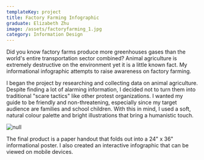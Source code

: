 ```yaml
---
templateKey: project
title: Factory Farming Infographic
graduate: Elizabeth Zhu
image: /assets/factoryfarming_1.jpg
category: Information Design
---
```

Did you know factory farms produce more greenhouses gases than the world's entire transportation sector combined? Animal agriculture is extremely destructive on the environment yet it is a little known fact. My informational infographic attempts to raise awareness on factory farming.

I began the project by researching and collecting data on animal agriculture. Despite finding a lot of alarming information, I decided not to turn them into traditional "scare tactics" like other protest organizations. I wanted my guide to be friendly and non-threatening, especially since my target audience are families and school children. With this in mind, I used a soft, natural colour palette and bright illustrations that bring a humanistic touch. 

![null](/assets/factoryfarming_2_2.jpg)

The final product is a paper handout that folds out into a 24" x 36" informational poster. I also created an interactive infographic that can be viewed on mobile devices.

